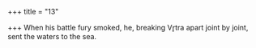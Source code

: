 +++
title = "13"

+++
When his battle fury smoked, he, breaking Vr̥tra apart joint by joint, sent the waters to the sea.  